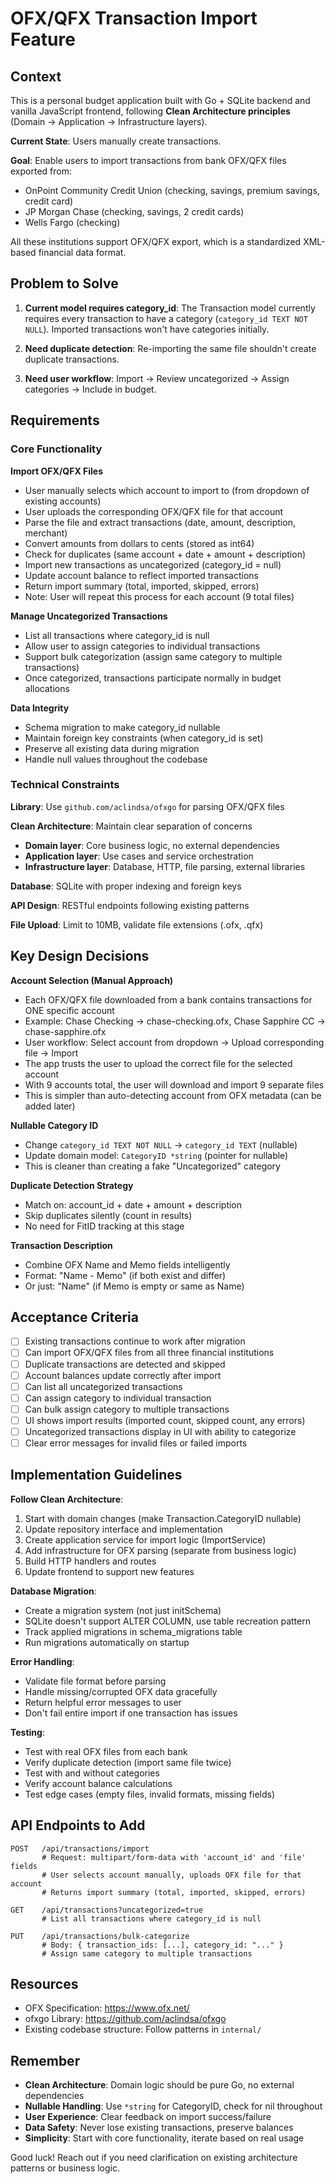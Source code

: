 # OFX/QFX Transaction Import Feature

## Context

This is a personal budget application built with Go + SQLite backend and vanilla JavaScript frontend, following **Clean Architecture principles** (Domain → Application → Infrastructure layers).

**Current State**: Users manually create transactions.

**Goal**: Enable users to import transactions from bank OFX/QFX files exported from:
- OnPoint Community Credit Union (checking, savings, premium savings, credit card)
- JP Morgan Chase (checking, savings, 2 credit cards)
- Wells Fargo (checking)

All these institutions support OFX/QFX export, which is a standardized XML-based financial data format.

## Problem to Solve

1. **Current model requires category_id**: The Transaction model currently requires every transaction to have a category (`category_id TEXT NOT NULL`). Imported transactions won't have categories initially.

2. **Need duplicate detection**: Re-importing the same file shouldn't create duplicate transactions.

3. **Need user workflow**: Import → Review uncategorized → Assign categories → Include in budget.

## Requirements

### Core Functionality

**Import OFX/QFX Files**
- User manually selects which account to import to (from dropdown of existing accounts)
- User uploads the corresponding OFX/QFX file for that account
- Parse the file and extract transactions (date, amount, description, merchant)
- Convert amounts from dollars to cents (stored as int64)
- Check for duplicates (same account + date + amount + description)
- Import new transactions as uncategorized (category_id = null)
- Update account balance to reflect imported transactions
- Return import summary (total, imported, skipped, errors)
- Note: User will repeat this process for each account (9 total files)

**Manage Uncategorized Transactions**
- List all transactions where category_id is null
- Allow user to assign categories to individual transactions
- Support bulk categorization (assign same category to multiple transactions)
- Once categorized, transactions participate normally in budget allocations

**Data Integrity**
- Schema migration to make category_id nullable
- Maintain foreign key constraints (when category_id is set)
- Preserve all existing data during migration
- Handle null values throughout the codebase

### Technical Constraints

**Library**: Use `github.com/aclindsa/ofxgo` for parsing OFX/QFX files

**Clean Architecture**: Maintain clear separation of concerns
- **Domain layer**: Core business logic, no external dependencies
- **Application layer**: Use cases and service orchestration
- **Infrastructure layer**: Database, HTTP, file parsing, external libraries

**Database**: SQLite with proper indexing and foreign keys

**API Design**: RESTful endpoints following existing patterns

**File Upload**: Limit to 10MB, validate file extensions (.ofx, .qfx)

## Key Design Decisions

**Account Selection (Manual Approach)**
- Each OFX/QFX file downloaded from a bank contains transactions for ONE specific account
- Example: Chase Checking → chase-checking.ofx, Chase Sapphire CC → chase-sapphire.ofx
- User workflow: Select account from dropdown → Upload corresponding file → Import
- The app trusts the user to upload the correct file for the selected account
- With 9 accounts total, the user will download and import 9 separate files
- This is simpler than auto-detecting account from OFX metadata (can be added later)

**Nullable Category ID**
- Change `category_id TEXT NOT NULL` → `category_id TEXT` (nullable)
- Update domain model: `CategoryID *string` (pointer for nullable)
- This is cleaner than creating a fake "Uncategorized" category

**Duplicate Detection Strategy**
- Match on: account_id + date + amount + description
- Skip duplicates silently (count in results)
- No need for FitID tracking at this stage

**Transaction Description**
- Combine OFX Name and Memo fields intelligently
- Format: "Name - Memo" (if both exist and differ)
- Or just: "Name" (if Memo is empty or same as Name)

## Acceptance Criteria

- [ ] Existing transactions continue to work after migration
- [ ] Can import OFX/QFX files from all three financial institutions
- [ ] Duplicate transactions are detected and skipped
- [ ] Account balances update correctly after import
- [ ] Can list all uncategorized transactions
- [ ] Can assign category to individual transaction
- [ ] Can bulk assign category to multiple transactions
- [ ] UI shows import results (imported count, skipped count, any errors)
- [ ] Uncategorized transactions display in UI with ability to categorize
- [ ] Clear error messages for invalid files or failed imports

## Implementation Guidelines

**Follow Clean Architecture**:
1. Start with domain changes (make Transaction.CategoryID nullable)
2. Update repository interface and implementation
3. Create application service for import logic (ImportService)
4. Add infrastructure for OFX parsing (separate from business logic)
5. Build HTTP handlers and routes
6. Update frontend to support new features

**Database Migration**:
- Create a migration system (not just initSchema)
- SQLite doesn't support ALTER COLUMN, use table recreation pattern
- Track applied migrations in schema_migrations table
- Run migrations automatically on startup

**Error Handling**:
- Validate file format before parsing
- Handle missing/corrupted OFX data gracefully
- Return helpful error messages to user
- Don't fail entire import if one transaction has issues

**Testing**:
- Test with real OFX files from each bank
- Verify duplicate detection (import same file twice)
- Test with and without categories
- Verify account balance calculations
- Test edge cases (empty files, invalid formats, missing fields)

## API Endpoints to Add

```
POST   /api/transactions/import
       # Request: multipart/form-data with 'account_id' and 'file' fields
       # User selects account manually, uploads OFX file for that account
       # Returns import summary (total, imported, skipped, errors)

GET    /api/transactions?uncategorized=true
       # List all transactions where category_id is null

PUT    /api/transactions/bulk-categorize
       # Body: { transaction_ids: [...], category_id: "..." }
       # Assign same category to multiple transactions
```

## Resources

- OFX Specification: https://www.ofx.net/
- ofxgo Library: https://github.com/aclindsa/ofxgo
- Existing codebase structure: Follow patterns in `internal/`

## Remember

- **Clean Architecture**: Domain logic should be pure Go, no external dependencies
- **Nullable Handling**: Use `*string` for CategoryID, check for nil throughout
- **User Experience**: Clear feedback on import success/failure
- **Data Safety**: Never lose existing transactions, preserve balances
- **Simplicity**: Start with core functionality, iterate based on real usage

Good luck! Reach out if you need clarification on existing architecture patterns or business logic.
